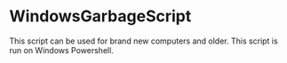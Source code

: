 ﻿# WindowsGarbageScript
This script can be used for brand new computers and older. This script is run on Windows Powershell.

